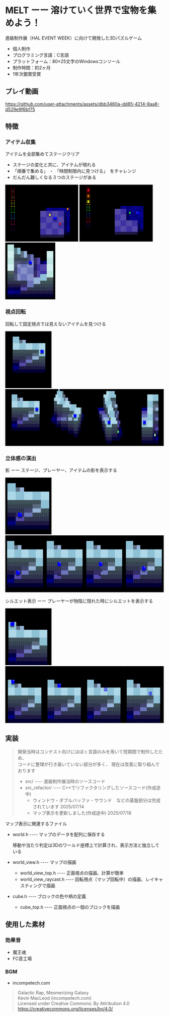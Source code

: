 # MELT ーー 溶けていく世界で宝物を集めよう！
進級制作展（HAL EVENT WEEK）に向けて開発した3Dパズルゲーム  

* 個人制作
* プログラミング言語：C言語
* プラットフォーム：80×25文字のWindowsコンソール
* 制作時間：約2ヶ月
* 1年次銀賞受賞

## プレイ動画
https://github.com/user-attachments/assets/dbb3460a-dd85-4214-8aa8-d529e9f6bf75

## 特徴

### アイテム収集
アイテムを全部集めてステージクリア
* ステージの変化と共に、アイテムが現れる
* 「順番で集める」 ・ 「時間制限内に見つける」　をチャレンジ
* だんだん難しくなる３つのステージがある

<p>
<img alt="feature_collect" src="doc/images/feature_collect.gif" height="180">
<img alt="feature_collect_find" src="doc/images/feature_collect_find.gif" height="180">
<img alt="feature_collect_stage" src="doc/images/feature_collect_stage.png" height="180">
</p>

### 視点回転
回転して固定視点では見えないアイテムを見つける
<p>
<img alt="feature_rotate" src="doc/images/feature_rotate.gif" height="180">
<img alt="freature_rotate_frames" src="doc/images/feature_rotate_frames.png"  height="180">
</p>

### 立体感の演出

影 ーー ステージ、プレーヤー、アイテムの影を表示する
<p>
<img alt="feature_shadow" src="doc/images/feature_shadow.gif" height="180">
<img alt="freature_shadow_frames" src="doc/images/feature_shadow_frames.png"  height="180">
</p>

シルエット表示 ーー プレーヤーが物陰に隠れた時にシルエットを表示する
<p>
<img alt="feature_shadow" src="doc/images/feature_silhouette.gif" height="180">
<img alt="freature_shadow_frames" src="doc/images/feature_silhouette_frames.png"  height="180">
</p>

## 実装

> 開発当時はコンテスト向けにほぼｃ言語のみを用いて短期間で制作したため、  
> コードに整理が行き届いていない部分が多く、  現在は改善に取り組んでおります
>
> * src/ ---- 進級制作展当時のソースコード
> * src_refactor/ ---- C++でリファクタリングしたソースコード(作成途中)
>   * ウィンドウ・ダブルバッファ・サウンド　などの基盤部分は完成されています  2025/07/14
>   * マップ表示を更新しました(作成途中) 2025/07/18

マップ表示に関連するファイル

* world.h ---- マップのデータを配列に保存する 

  移動や当たり判定は3Dのワールド座標上で計算され、表示方法と独立している

* world_view.h ---- マップの描画

  * world_view_top.h ---- 正面視点の描画、計算が簡単
  * world_view_raycast.h ---- 回転視点（マップ回転中）の描画、レイキャスティングで描画

* cube.h ---- ブロックの色や柄の定義

  * cube_top.h ---- 正面視点の一個のブロックを描画

## 使用した素材

### 効果音
* 魔王魂
* FC音工場
### BGM
* incompetech.com

> Galactic Rap, Mesmerizing Galaxy  
> Kevin MacLeod (incompetech.com)  
> Licensed under Creative Commons: By Attribution 4.0  
> https://creativecommons.org/licenses/by/4.0/  

